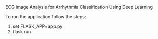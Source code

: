 ECG image Analysis for Arrhythmia Classification Using Deep Learning

To run the application follow the steps:
1. set FLASK_APP=app.py
2. flask run
